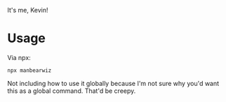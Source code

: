 It's me, Kevin!

# Usage
Via npx:
```
npx manbearwiz
```

Not including how to use it globally because I'm not sure why you'd want this as a global command. That'd be creepy.